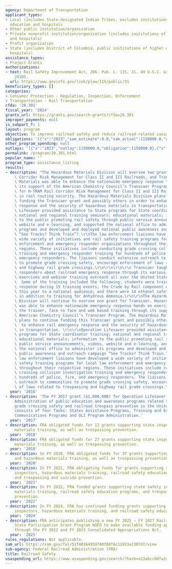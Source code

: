 ```yaml
---
agency: Department of Transportation
applicant_types:
- Local (includes State-designated Indian Tribes, excludes institutions of higher
  education and hospitals
- Other public institution/organization
- Private nonprofit institution/organization (includes institutions of higher education
  and hospitals)
- Profit organization
- State (includes District of Columbia, public institutions of higher education and
  hospitals)
assistance_types:
- Project Grants
authorizations:
- text: Rail Safety Improvement Act, 206. Pub. L. 115, 31. 49 U.S.C. &sect; 103(i);
    20105.
  url: https://www.govinfo.gov/link/plaw/115/public/31
beneficiary_types: []
categories:
- Consumer Protection - Regulation, Inspection, Enforcement
- Transportation - Rail Transportation
cfda: '20.301'
fiscal_year: '2024'
grants_url: https://grants.gov/search-grants?cfda=20.301
improper_payments: null
is_subpart_f: 1
layout: program
objective: To improve railroad safety and reduce railroad-related casualties and accidents.
obligations: '[{"x":"2023","sam_estimate":0.0,"sam_actual":1150000.0,"usa_spending_actual":1130992.98},{"x":"2024","sam_estimate":0.0,"sam_actual":1150000.0,"usa_spending_actual":1018432.83},{"x":"2025","sam_estimate":0.0,"sam_actual":1150000.0,"usa_spending_actual":-71372.88}]'
other_program_spending: null
outlays: '[{"x":"2023","outlay":1150000.0,"obligation":1150000.0},{"x":"2024","outlay":101608.82,"obligation":1150000.0},{"x":"2025","outlay":0.0,"obligation":0.0}]'
permalink: /program/20.301.html
popular_name: ''
program_type: assistance_listing
results:
- description: "The Hazardous Materials Division will oversee two grants (H-TRAM Rail\
    \ Corridor Risk Management for Class II and III Railroads, and Transcaer. Hazardous\
    \ Materials was able to enhance the nationwide emergency response training through\
    \ its support of the American Chemistry Council’s Transcaer Program. The grant\
    \ for H-TRAM Rail Corridor Risk Management for Class II and III Railroads assists\
    \ in rail routing security. The Hazardous Materials Division plans to continue\
    \ funding the Transcaer grant and possibly others in order to enhance rail emergency\
    \ response and the security of hazardous materials in transportation.\r\nOperation\
    \ Lifesaver provided assistance to State programs for State coordinator training;\
    \ national and regional training seminars; educational materials; information\
    \ to the public promoting rail safety through public service announcements, videos,\
    \ website and e-learning, and supported the national office to administer its\
    \ programs and developed and deployed national public awareness and outreach campaign\
    \ “See Tracks? Think Train”?.\r\nThe law enforcement liaisons have developed a\
    \ wide variety of initiatives and rail safety training programs for local law\
    \ enforcement and emergency responder organizations throughout their respective\
    \ regions. These initiatives include conducting grade crossing collision investigation\
    \ training and emergency responder training for hundreds of police, fire, and\
    \ emergency responders. The liaisons conduct extensive outreach to communities\
    \ to promote grade crossing safety, encourage enforcement of laws related to trespassing\
    \ and highway rail grade crossings.\r\n\r\n\r\n\r\n Transcaer taught 49,999 emergency\
    \ responders about railroad emergency response through its various face to face\
    \ exercises and webinar training outreach all over the United States in 2016.\
    \  Some of the training included the following: students were trained in Chlorine\
    \ response during 15 training events; the Crude by Rail component was rolled out\
    \ this year to a national audience; and there were 14 ethanol safety seminars\
    \ in addition to training for Anhydrous Ammonia.\r\n\r\nThe Hazardous Materials\
    \ Division will continue to oversee one grant for Transcaer. Hazardous Materials\
    \ was able to enhance nationwide emergency response hands on exercises, train\
    \ the trainer, face to face and web based training through its support of the\
    \ American Chemistry Council’s Transcaer Program. The Hazardous Materials Division\
    \ plans to continue funding this Transcaer grant and possibly others in order\
    \  to enhance rail emergency response and the security of hazardous materials\
    \ in transportation. \r\n\r\nOperation Lifesaver provided assistance to State\
    \ programs for State coordinator training; national and regional training seminars;\
    \ educational materials; information to the public promoting rail safety through\
    \ public service announcements, videos, website and e-learning, and supported\
    \ the national office to administer its programs and developed and deployed national\
    \ public awareness and outreach campaign “See Tracks? Think Train.”\r\n\r\nThe\
    \ law enforcement liaisons have developed a wide variety of initiatives and rail\
    \ safety training programs for local law enforcement and emergency responder organizations\
    \ throughout their respective regions. These initiatives include conducting grade\
    \ crossing collision investigation training and emergency responder training for\
    \ hundreds of police, fire, and emergency responders. The liaisons conduct extensive\
    \ outreach to communities to promote grade crossing safety, encourage enforcement\
    \ of laws related to trespassing and highway rail grade crossings.\r\n"
  year: '2016'
- description: 'The FY 2017 grant ($1,000,000) for Operation Lifesaver supports OLI
    Administration of public education and awareness programs related to highway-rail
    grade crossing safety and railroad trespass prevention in the United States, and
    consists of four Tasks: States Assistance Programs, Training and Education Programs,
    Communications Programs and OLI Program Administration.'
  year: '2017'
- description: FRA obligated funds for 12 grants supporting state inspector and hazardous
    materials training, as well as trespassing prevention.
  year: '2018'
- description: FRA obligated funds for 27 grants supporting state inspector and hazardous
    materials training, as well as trespassing prevention.
  year: '2019'
- description: In FY 2020, FRA obligated funds for 37 grants supporting state inspector
    and hazardous materials training, as well as trespassing prevention.
  year: '2020'
- description: In FY 2021, FRA obligating funds for grants supporting state safety
    inspectors, hazardous materials training, railroad safety education programs,
    and trespassing and suicide prevention.
  year: '2021'
- description: In FY 2022, FRA funded grants supporting state safety inspectors, hazardous
    materials training, railroad safety education programs, and trespassing and suicide
    prevention.
  year: '2022'
- description: In FY 2024, FRA has continued funding grants supporting state safety
    inspectors, hazardous materials training, and railroad safety education programs.
  year: '2024'
- description: FRA anticipates publishing a new FY 2025 – FY 2027 Railroad Safety
    State Participation Grant Program NOFO to make available funding appropriated
    through the FY 2022 and FY 2023 Consolidated Appropriations Act.
  year: '2025'
rules_regulations: Not applicable.
sam_url: https://sam.gov/fal/51f40164959740f88f6c11933a1307d7/view
sub-agency: Federal Railroad Administration (FRA)
title: Railroad Safety
usaspending_url: https://www.usaspending.gov/search/?hash=e23a6cc08fa2edcd5c9028bd1c8c1320
---
```

